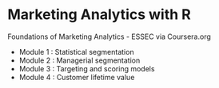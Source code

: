 # Marketing Analytics with R
Foundations of Marketing Analytics - ESSEC via Coursera.org

- Module 1 : Statistical segmentation
- Module 2 : Managerial segmentation
- Module 3 : Targeting and scoring models
- Module 4 : Customer lifetime value

